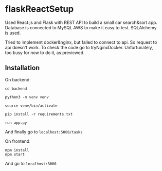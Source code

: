 # flaskReactSetup

Used React.js and Flask with REST API to build a small car search&sort app.
Database is connected to MySQL AWS to make it easy to test. SQLAlchemy is used.

Tried to implement docker&nginx, but failed to connect to api. So request to api doesn't work. To check the code go to tryNginxDocker. 
Unfortunately, too busy for now to do it, as previewed.

## Installation
On backend: 

    cd backend

    python3 -m venv venv

    source venv/bin/activate

    pip install -r requirements.txt

    run app.py

And finally go to `localhost:5000/tasks`

On frontend:

    npm install
    npm start

And go to `localhost:3000`
